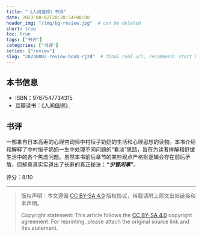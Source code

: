 ```yaml
---
title: "《人间值得》书评"
date: 2023-08-02T20:28:54+08:00
header_img: "/img/bg-review.jpg"  # can be deleted
short: true
toc: true
tags: ["书评"]
categories: ["书评"]
series: ["review"] 
slug: "20230802-review-book-rjzd"  # final real url, recommend: start by date, follow lower case words with hyphen splitter. E.g., `20230316-text-title`
---
```


## 本书信息

* ISBN：9787547734315
* 豆瓣读书：[《人间值得》](https://book.douban.com/subject/34797578/)

## 书评

一部来自日本高寿的心理咨询师中村恒子奶奶的生活和心理思想的读物。本书介绍和解释了中村恒子奶奶一生中处理不同问题的“看淡”思路，旨在为读者排解和舒缓生活中的各个焦虑问题。虽然本书前后章节的某些观点严格抠逻辑会存在前后矛盾，但却真真实实道出了长寿的真正秘诀：***“少管闲事”***。

评分：8/10

---

> 版权声明：本文遵循 [CC BY-SA 4.0](https://creativecommons.org/licenses/by-sa/4.0/deed.zh) 版权协议，转载请附上原文出处链接和本声明。
>
> Copyright statement: This article follows the [CC BY-SA 4.0](https://creativecommons.org/licenses/by-sa/4.0/deed.en) copyright agreement. For reprinting, please attach the original source link and this statement.
